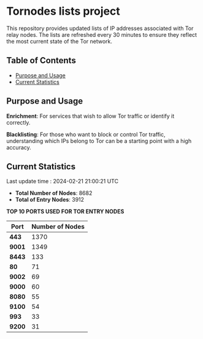 # Tornodes lists project

This repository provides updated lists of IP addresses associated with Tor relay nodes. The lists are refreshed every 30 minutes to ensure they reflect the most current state of the Tor network.

## Table of Contents

- [Purpose and Usage](#purpose-and-usage)
- [Current Statistics](#current-statistics)


## Purpose and Usage

**Enrichment**: For services that wish to allow Tor traffic or identify it correctly.

**Blacklisting**: For those who want to block or control Tor traffic, understanding which IPs belong to Tor can be a starting point with a high accuracy.

## Current Statistics

Last update time : 2024-02-21 21:00:21 UTC

- **Total Number of Nodes**: 8682
- **Total of Entry Nodes**: 3912

**TOP 10 PORTS USED FOR TOR ENTRY NODES**

| **Port** | **Number of Nodes** |
|------|-----------------|
| **443**   | 1370  |
| **9001**   | 1349  |
| **8443**   | 133  |
| **80**   | 71  |
| **9002**   | 69  |
| **9000**   | 60  |
| **8080**   | 55  |
| **9100**   | 54  |
| **993**   | 33  |
| **9200**   | 31  |

